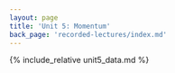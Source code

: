 ```yaml
---
layout: page
title: 'Unit 5: Momentum'
back_page: 'recorded-lectures/index.md'
---
```


{% include_relative unit5_data.md %}
